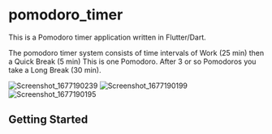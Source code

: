 # pomodoro_timer

This is a Pomodoro timer application written in Flutter/Dart.

The pomodoro timer system consists of time intervals of Work (25 min) then a Quick Break (5 min)
This is one Pomodoro. After 3 or so Pomodoros you take a Long Break (30 min).

![Screenshot_1677190239](https://user-images.githubusercontent.com/23559160/221043735-9df88b64-a0b0-4b29-9203-b420f865871a.png)
![Screenshot_1677190199](https://user-images.githubusercontent.com/23559160/221043741-43e58cc4-ca38-4e78-a6f6-ce179a869760.png)
![Screenshot_1677190195](https://user-images.githubusercontent.com/23559160/221043752-af50fdd2-0b69-452d-beea-82b466d064bc.png)


## Getting Started


